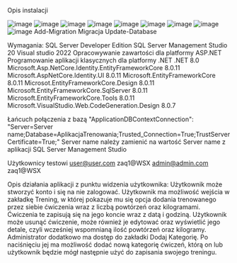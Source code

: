 Opis instalacji

![image](https://github.com/user-attachments/assets/621ecfbe-e26e-4115-b077-8d8c5666a0b2)
![image](https://github.com/user-attachments/assets/839b4596-5f64-48ca-aff4-52492a18291a)
![image](https://github.com/user-attachments/assets/47f4d26e-8507-4981-9255-78e4b05daaa2)
![image](https://github.com/user-attachments/assets/a30b8a44-de72-421a-8c59-64a011086b21)
![image](https://github.com/user-attachments/assets/0e3b25c0-6b6c-4028-8b49-b9cd03ad60fd)
![image](https://github.com/user-attachments/assets/3da52bdc-d9b4-4191-ada6-1e68112bf7cb)
![image](https://github.com/user-attachments/assets/ce955320-9bb4-44ce-bc8a-23bef01df450)
![image](https://github.com/user-attachments/assets/2cac0f05-79d4-435b-9e48-17e82d4dc31a)
![image](https://github.com/user-attachments/assets/a5d7667f-c395-4595-a667-cc7a5d00a640)
Add-Migration Migracja
Update-Database

Wymagania:
SQL Server Developer Edition
SQL Server Management Studio 20
Visual studio 2022
Opracowywanie zawartości dla platformy ASP.NET
Programowanie aplikacji klasycznych dla platformy .NET
.NET 8.0
Microsoft.Asp.NetCore.Identity.EntityFrameworkCore 8.0.11
Microsoft.AspNetCore.Identity.UI 8.0.11
Microsoft.EntityFrameworkCore 8.0.11
Microsot.EntityFrameworkCore.Design 8.0.11
Microsoft.EntityFrameworkCore.SqlServer 8.0.11
Microsoft.EntityFrameworkCore.Tools 8.0.11
Microsoft.VisualStudio.Web.CodeGeneration.Design 8.0.7

Łańcuch połączenia z bazą
"ApplicationDBContextConnection": "Server=Server name;Database=AplikacjaTrenowania;Trusted_Connection=True;TrustServerCertificate=True;"
Server name należy zamienić na wartość Server name z aplikacji SQL Server Management Studio

Użytkownicy testowi
user@user.com
zaq1@WSX
admin@admin.com
zaq1@WSX

Opis działania aplikacji z punktu widzenia użytkownika:
Użytkownik może stworzyć konto i się na nie zalogować. Użytkownik ma możliwość wejścia w zakładkę Trening, w której pokazuje mu się opcja dodania trenowanego przez siebie ćwiczenia wraz z liczbą powtórzeń oraz kilogramami. Ćwiczenia te zapisują się na jego koncie wraz z datą i godziną.
Użytkownik może usunąć ćwiczenie, może również je edytować oraz wyświetlić jego detale, czyli wcześniej wspomnianą ilość powtórzeń oraz kilogramy. Administrator dodatkowo ma dostęp do zakładki Dodaj Kategorię. Po naciśnięciu jej ma możliwość dodać nową kategorię ćwiczeń, którą on lub
użytkownik będzie mógł następnie użyć do zapisania swojego treningu.
